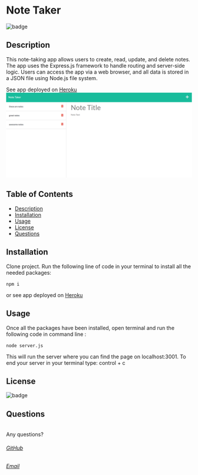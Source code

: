 # Note Taker
![badge](https://img.shields.io/badge/license-MIT-9cf)<br />
## Description  
This note-taking app allows users to create, read, update, and delete notes. The app uses the Express.js framework to handle routing and server-side logic. Users can access the app via a web browser, and all data is stored in a JSON file using Node.js file system.

See app deployed on [Heroku](https://dashboard.heroku.com/apps/immense-scrubland-78372)
![Note Taker](/public/assets/screenshot.png)
## Table of Contents
- [Description](#description)
- [Installation](#installation)
- [Usage](#usage)
- [License](#license)
- [Questions](#questions)
## Installation  
Clone project.
Run the following line of code in your terminal to install all the needed packages: 
```
npm i
```
or see app deployed on [Heroku](https://dashboard.heroku.com/apps/immense-scrubland-78372)
## Usage

Once all the packages have been installed, open terminal and run the following code in command line : 
```
node server.js
```
This will run the server where you can find the page on localhost:3001. To end your server in your terminal type: control + c

## License
![badge](https://img.shields.io/badge/license-MIT-9cf)<br />

## Questions
<br /> 
Any questions?<br />

###### [GitHub](https://github.com/iskry)<br /> 
###### [Email](troydsparks@gmail.com)<br />
  